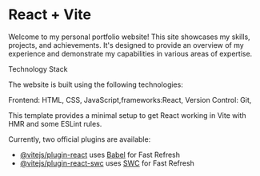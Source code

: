 # React + Vite
Welcome to my personal portfolio website! This site showcases my skills, projects, and achievements. It's designed to provide an overview of my experience and demonstrate my capabilities in various areas of expertise.

Technology Stack

The website is built using the following technologies:

Frontend: HTML, CSS, JavaScript,frameworks:React,
Version Control: Git,


This template provides a minimal setup to get React working in Vite with HMR and some ESLint rules.

Currently, two official plugins are available:

- [@vitejs/plugin-react](https://github.com/vitejs/vite-plugin-react/blob/main/packages/plugin-react/README.md) uses [Babel](https://babeljs.io/) for Fast Refresh
- [@vitejs/plugin-react-swc](https://github.com/vitejs/vite-plugin-react-swc) uses [SWC](https://swc.rs/) for Fast Refresh
